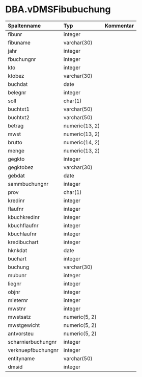 # DBA.vDMSFibubuchung

|Spaltenname|Typ|Kommentar|
|:----------|:--|:--------|
|fibunr|integer||
|fibuname|varchar(30)||
|jahr|integer||
|fbuchungnr|integer||
|kto|integer||
|ktobez|varchar(30)||
|buchdat|date||
|belegnr|integer||
|soll|char(1)||
|buchtxt1|varchar(50)||
|buchtxt2|varchar(50)||
|betrag|numeric(13, 2)||
|mwst|numeric(13, 2)||
|brutto|numeric(14, 2)||
|menge|numeric(13, 2)||
|gegkto|integer||
|gegktobez|varchar(30)||
|gebdat|date||
|sammbuchungnr|integer||
|prov|char(1)||
|kredinr|integer||
|flaufnr|integer||
|kbuchkredinr|integer||
|kbuchflaufnr|integer||
|kbuchlaufnr|integer||
|kredibuchart|integer||
|hknkdat|date||
|buchart|integer||
|buchung|varchar(30)||
|mubunr|integer||
|liegnr|integer||
|objnr|integer||
|mieternr|integer||
|mwstnr|integer||
|mwstsatz|numeric(5, 2)||
|mwstgewicht|numeric(5, 2)||
|antvorsteu|numeric(5, 2)||
|scharnierbuchungnr|integer||
|verknuepfbuchungnr|integer||
|entityname|varchar(50)||
|dmsid|integer||
